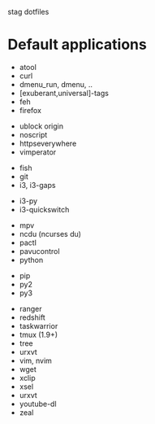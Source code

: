 stag dotfiles

Default applications
====================

* atool
* curl
* dmenu_run, dmenu, ..
* [exuberant,universal]-tags
* feh
* firefox
- ublock origin
- noscript
- httpseverywhere
- vimperator
* fish
* git
* i3, i3-gaps
- i3-py
- i3-quickswitch
* mpv
* ncdu (ncurses du)
* pactl
* pavucontrol
* python
- pip
- py2
- py3
* ranger
* redshift
* taskwarrior
* tmux (1.9+)
* tree
* urxvt
* vim, nvim
* wget
* xclip
* xsel
* urxvt
* youtube-dl
* zeal
